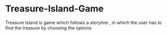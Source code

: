 # Treasure-Island-Game
Treasure Island is game which follows a storyline , in which the user has to find the treasure by choosing the options
